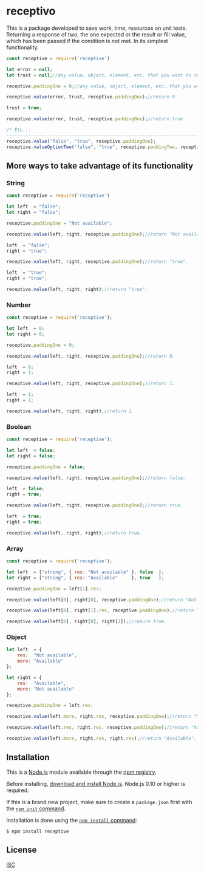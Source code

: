 # receptivo

This is a package developed to save work, time, resources on unit tests. Returning a response of two, the one expected or the result or fill value, which has been passed if the condition is not met. In its simplest functionality.

```js
const receptive = require('receptive')

let error = null;
let trust = null;//any value, object, element, etc. that you want to return if the error condition is not met.

receptive.paddingOne = 0;//any value, object, element, etc. that you want to return if the error condition is met. The default value is only set once unless you want to change it.

receptive.value(error, trust, receptive.paddingOne);//return 0.

trust = true;

receptive.value(error, trust, receptive.paddingOne);//return true.

/* Etc...
-------------------------------------------------------------------------------*/
receptive.value("false", "true", receptive.paddingOne);
receptive.valueOptionTwo("false", "true", receptive.paddingTwo, receptive.paddingThree)
```

## More ways to take advantage of its functionality

### String

```js
const receptive = require('receptive')

let left  = "false";
let right = "false";

receptive.paddingOne = "Not available";

receptive.value(left, right, receptive.paddingOne);//return "Not available".

left  = "false";
right = "true";

receptive.value(left, right, receptive.paddingOne);//return "true".

left  = "true";
right = "true";

receptive.value(left, right, right);//return "true".
```

### Number

```js
const receptive = require('receptive');

let left  = 0;
let right = 0;

receptive.paddingOne = 0;

receptive.value(left, right, receptive.paddingOne);//return 0.

left  = 0;
right = 1;

receptive.value(left, right, receptive.paddingOne);//return 1.

left  = 1;
right = 1;

receptive.value(left, right, right);//return 1.
```

### Boolean

```js
const receptive = require('receptive');

let left  = false;
let right = false;

receptive.paddingOne = false;

receptive.value(left, right, receptive.paddingOne);//return false.

left  = false;
right = true;

receptive.value(left, right, receptive.paddingOne);//return true.

left  = true;
right = true;

receptive.value(left, right, right);//return true.
```

### Array

```js
const receptive = require('receptive');

let left  = ["string", { res: "Not available" }, false  ];
let right = ["string", { res: "Available"     }, true   ];

receptive.paddingOne = left[1].res;

receptive.value(left[0], right[0], receptive.paddingOne);//return "Not available".

receptive.value(left[0], right[1].res, receptive.paddingOne);//return "Available".

receptive.value(left[0], right[0], right[2]);//return true.
```

### Object

```js
let left  = { 
    res:  "Not available", 
    more: "Available"
}; 

let right = { 
    res:  "Available",
    more: "Not available"
};

receptive.paddingOne = left.res;

receptive.value(left.more, right.res, receptive.paddingOne);//return "Not available".

receptive.value(left.res, right.res, receptive.paddingOne);//return "Available".

receptive.value(left.more, right.res, right.res);//return "Available".
```
## Installation

This is a [Node.js](https://nodejs.org/en/) module available through the
[npm registry](https://www.npmjs.com/).

Before installing, [download and install Node.js](https://nodejs.org/en/download/).
Node.js 0.10 or higher is required.

If this is a brand new project, make sure to create a `package.json` first with
the [`npm init` command](https://docs.npmjs.com/creating-a-package-json-file).

Installation is done using the
[`npm install` command](https://docs.npmjs.com/getting-started/installing-npm-packages-locally):

```console
$ npm install receptive
```

## License

  [ISC](LICENSE)
